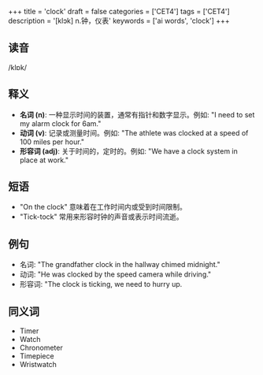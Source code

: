 +++
title = 'clock'
draft = false
categories = ['CET4']
tags = ['CET4']
description = '[klɔk] n.钟，仪表'
keywords = ['ai words', 'clock']
+++

## 读音
/klɒk/

## 释义
- **名词 (n)**: 一种显示时间的装置，通常有指针和数字显示。例如: "I need to set my alarm clock for 6am."
- **动词 (v)**: 记录或测量时间。例如: "The athlete was clocked at a speed of 100 miles per hour."
- **形容词 (adj)**: 关于时间的，定时的。例如: "We have a clock system in place at work."

## 短语
- "On the clock" 意味着在工作时间内或受到时间限制。
- "Tick-tock" 常用来形容时钟的声音或表示时间流逝。

## 例句
- 名词: "The grandfather clock in the hallway chimed midnight."
- 动词: "He was clocked by the speed camera while driving."
- 形容词: "The clock is ticking, we need to hurry up.

## 同义词
- Timer
- Watch
- Chronometer
- Timepiece
- Wristwatch
